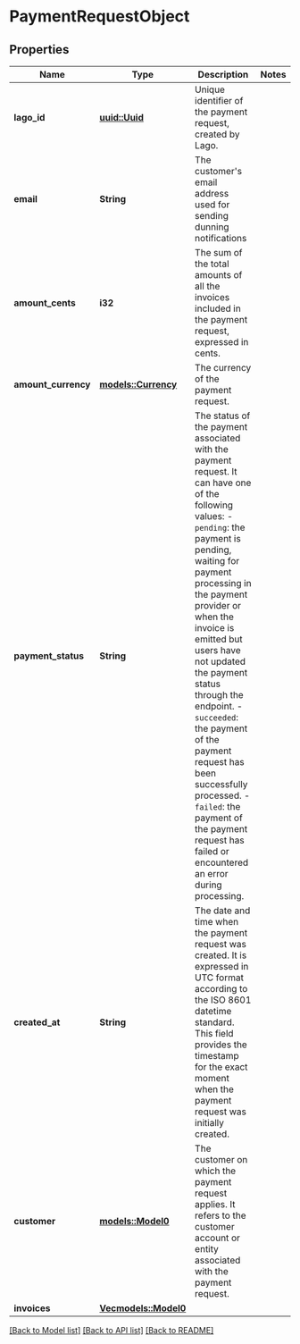 # PaymentRequestObject

## Properties

Name | Type | Description | Notes
------------ | ------------- | ------------- | -------------
**lago_id** | [**uuid::Uuid**](uuid::Uuid.md) | Unique identifier of the payment request, created by Lago. | 
**email** | **String** | The customer's email address used for sending dunning notifications | 
**amount_cents** | **i32** | The sum of the total amounts of all the invoices included in the payment request, expressed in cents. | 
**amount_currency** | [**models::Currency**](Currency.md) | The currency of the payment request. | 
**payment_status** | **String** | The status of the payment associated with the payment request. It can have one of the following values: - `pending`: the payment is pending, waiting for payment processing in the payment provider or when the invoice is emitted but users have not updated the payment status through the endpoint. - `succeeded`: the payment of the payment request has been successfully processed. - `failed`: the payment of the payment request has failed or encountered an error during processing. | 
**created_at** | **String** | The date and time when the payment request was created. It is expressed in UTC format according to the ISO 8601 datetime standard. This field provides the timestamp for the exact moment when the payment request was initially created. | 
**customer** | [**models::Model0**](0.md) | The customer on which the payment request applies. It refers to the customer account or entity associated with the payment request. | 
**invoices** | [**Vec<models::Model0>**](0.md) |  | 

[[Back to Model list]](../README.md#documentation-for-models) [[Back to API list]](../README.md#documentation-for-api-endpoints) [[Back to README]](../README.md)


